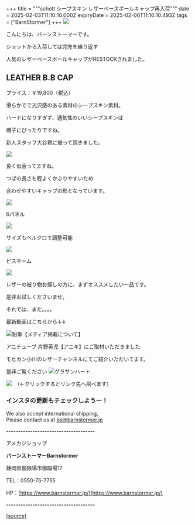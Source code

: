 +++
title = """schott シープスキン レザーベースボールキャップ再入荷"""
date = 2025-02-03T11:10:10.000Z
expiryDate = 2025-02-06T11:16:10.493Z
tags = ["BarnStormer"]
+++
[![](https://stat.ameba.jp/user_images/20231023/16/barnstormer-go/b2/03/p/o0420015015354743273.png)](https://ameblo.jp/barnstormer-go/entry-12825670498.html)

こんにちは、バーンストーマーです。

ショットから入荷しては完売を繰り返す

人気のレザーベースボールキャップがRESTOCKされました。

LEATHER B.B CAP
---------------

プライス：￥19,800（税込）

滑らかでで光沢感のある素材のシープスキン素材。

ハードになりすぎず、通気性のいいシープスキンは

帽子にぴったりですね。

新人スタッフ大谷君に被って頂きました。

[![](https://stat.ameba.jp/user_images/20250203/18/barnstormer-go/4d/44/j/o0466070015540284696.jpg)](https://stat.ameba.jp/user_images/20250203/18/barnstormer-go/4d/44/j/o0466070015540284696.jpg)

良く似合ってますね。

つばの長さも程よくかぶりやすいため

合わせやすいキャップの形となっています。

[![](https://stat.ameba.jp/user_images/20250203/18/barnstormer-go/79/3a/j/o0466070015540284697.jpg)](https://stat.ameba.jp/user_images/20250203/18/barnstormer-go/79/3a/j/o0466070015540284697.jpg)

6パネル

[![](https://stat.ameba.jp/user_images/20250203/18/barnstormer-go/ed/d3/j/o0466070015540284699.jpg)](https://stat.ameba.jp/user_images/20250203/18/barnstormer-go/ed/d3/j/o0466070015540284699.jpg)

サイズもベルクロで調整可能

[![](https://stat.ameba.jp/user_images/20250203/18/barnstormer-go/3b/2f/j/o0466070015540284701.jpg)](https://stat.ameba.jp/user_images/20250203/18/barnstormer-go/3b/2f/j/o0466070015540284701.jpg)

ピスネーム

[![](https://stat.ameba.jp/user_images/20250203/18/barnstormer-go/29/79/j/o0466070015540284702.jpg)](https://stat.ameba.jp/user_images/20250203/18/barnstormer-go/29/79/j/o0466070015540284702.jpg)

レザーの被り物お探しの方に、まずオススメしたい一品です。

是非お試しくださいませ。

それでは、また。。。。

最新動画はこちらから↓↓

![鉛筆](https://stat100.ameba.jp/blog/ucs/img/char/char3/519.png)【メディア掲載について】

アニチューブ 片野英児【アニキ】にご取材いただきました

モヒカン小川のレザーチャンネルにてご紹介いただいてます。

是非ご覧ください ![グラサンハート](https://stat100.ameba.jp/blog/ucs/img/char/char3/148.png)

[![](https://stat.ameba.jp/user_images/20230412/16/barnstormer-go/6a/23/p/o0108010815269242493.png)](https://www.instagram.com/barnstormer_daily/)　（←クリックするとリンク先へ飛べます）

### インスタの更新もチェックしようー！

We also accept international shipping,  
Please contact us at bs@barnstormer.jp

**\-------------------------------------**

アメカジショップ

**バーンストーマーBarnstormer**

静岡県御殿場市御殿場17

TEL：0550-75-7755

HP：[https://www.barnstormer.jp/](https://www.barnstormer.jp/)

**\-------------------------------------**

[[source]](https://ameblo.jp/barnstormer-go/entry-12885010549.html)
